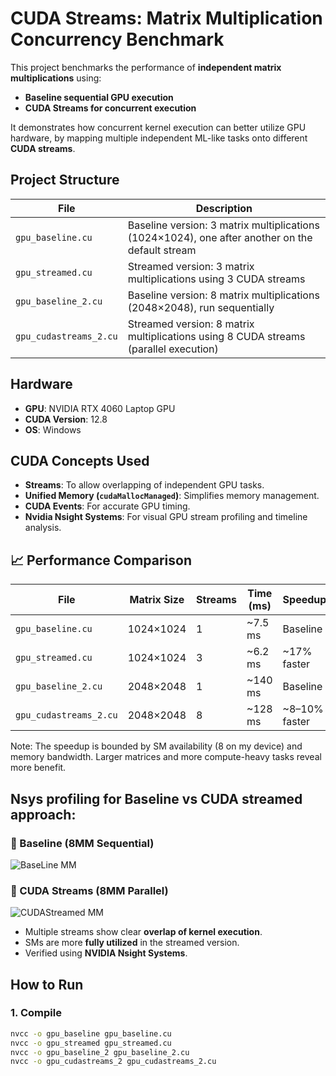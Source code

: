 # CUDA Streams: Matrix Multiplication Concurrency Benchmark

This project benchmarks the performance of **independent matrix multiplications** using:

- **Baseline sequential GPU execution**
- **CUDA Streams for concurrent execution**

It demonstrates how concurrent kernel execution can better utilize GPU hardware, by mapping multiple independent ML-like tasks onto different **CUDA streams**.

## Project Structure

| File                      | Description                                    |
|---------------------------|------------------------------------------------|
| `gpu_baseline.cu`         | Baseline version: 3 matrix multiplications (1024×1024), one after another on the default stream |
| `gpu_streamed.cu`         | Streamed version: 3 matrix multiplications using 3 CUDA streams |
| `gpu_baseline_2.cu`       | Baseline version: 8 matrix multiplications (2048×2048), run sequentially |
| `gpu_cudastreams_2.cu`    | Streamed version: 8 matrix multiplications using 8 CUDA streams (parallel execution) |

## Hardware

- **GPU**: NVIDIA RTX 4060 Laptop GPU
- **CUDA Version**: 12.8
- **OS**: Windows


## CUDA Concepts Used

- **Streams**: To allow overlapping of independent GPU tasks.
- **Unified Memory (`cudaMallocManaged`)**: Simplifies memory management.
- **CUDA Events**: For accurate GPU timing.
- **Nvidia Nsight Systems**: For visual GPU stream profiling and timeline analysis.

## 📈 Performance Comparison

| File                         | Matrix Size | Streams | Time (ms) | Speedup      |
|------------------------------|-------------|---------|-----------|--------------|
| `gpu_baseline.cu`            | 1024×1024   | 1       | ~7.5 ms   | Baseline     |
| `gpu_streamed.cu`            | 1024×1024   | 3       | ~6.2 ms   | ~17% faster  |
| `gpu_baseline_2.cu`          | 2048×2048   | 1       | ~140 ms   | Baseline     |
| `gpu_cudastreams_2.cu`       | 2048×2048   | 8       | ~128 ms   | ~8–10% faster|

Note: The speedup is bounded by SM availability (8 on my device) and memory bandwidth. Larger matrices and more compute-heavy tasks reveal more benefit.


## Nsys profiling for Baseline vs CUDA streamed approach:

### 🔹 Baseline (8MM Sequential)
![BaseLine MM](https://github.com/user-attachments/assets/8c2788dd-266b-4825-b18f-46d7d58f0e92)

### 🔸 CUDA Streams (8MM Parallel)
![CUDAStreamed MM](https://github.com/user-attachments/assets/cf62eea8-2923-4247-a14a-002411755f88)

- Multiple streams show clear **overlap of kernel execution**.
- SMs are more **fully utilized** in the streamed version.
- Verified using **NVIDIA Nsight Systems**.


## How to Run

### 1. Compile
```bash
nvcc -o gpu_baseline gpu_baseline.cu
nvcc -o gpu_streamed gpu_streamed.cu
nvcc -o gpu_baseline_2 gpu_baseline_2.cu
nvcc -o gpu_cudastreams_2 gpu_cudastreams_2.cu

